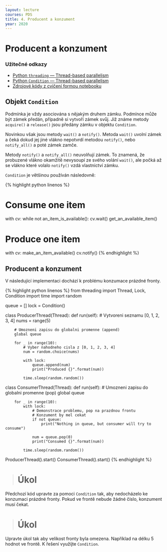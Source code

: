 ```yaml
---
layout: lecture
courses: PDS
title: 4. Producent a konzument
year: 2020
---
```



# Producent a konzument

### Užitečné odkazy
* [Python `threading` — Thread-based parallelism](https://docs.python.org/3/library/threading.html)
* [Python `Condition` — Thread-based parallelism](https://docs.python.org/3/library/threading.html#condition-objects)
* [Zdrojové kódy z cvičení formou notebooku](/assets/files/lecture04.ipynb)

## Objekt ```Condition```
Podmínka je vždy asociována s nějakým druhem zámku. Podmínce může být zámek předán, případně si vytvoří zámek svůj. Již známe metody ```acquire()``` a ```release()``` jsou předány zámku v objektu ```Condition```.

Novinkou však jsou metody ```wait()``` a ```notify()```. Metoda ```wait()``` uvolní zámek a čeká dokud jej jiné vlákno nepotvrdí metodou ```notify()```, nebo ```notify_all()``` a poté zámek zamče.

Metody ```notify()``` a ```notify_all()``` neuvolňují zámek. To znamená, že probuzené vlákno okamžitě nevysoupí ze svého volání ```wait()```, ale počká až se vlákno které volalo ```notify()``` vzdá vlastnictví zámku.

`Condition` je většinou používán následovně:

{% highlight python linenos %}
# Consume one item
with cv:
    while not an_item_is_available():
        cv.wait()
    get_an_available_item()

# Produce one item
with cv:
    make_an_item_available()
    cv.notify()
{% endhighlight %}

## Producent a konzument
V následující implementaci dochází k problému konzumace prázdné fronty.

{% highlight python linenos %}
from threading import Thread, Lock, Condition
import time
import random

queue = []
lock = Condition()

class ProducerThread(Thread):
    def run(self):
        # Vytvoreni seznamu [0, 1, 2, 3, 4]
        nums = range(5) 
        
        # Umozneni zapisu do globalni promenne (append)
        global queue
        
        for _ in range(10):
            # Vyber nahodneho cisla z [0, 1, 2, 3, 4]
            num = random.choice(nums) 
            
            with lock:
                queue.append(num)
                print("Produced {}".format(num))
            
            time.sleep(random.random())


class ConsumerThread(Thread):
    def run(self):
        # Umozneni zapisu do globalni promenne (pop)
        global queue
        
        for _ in range(10):
            with lock:
                # Demonstrace problemu, pop na prazdnou frontu
                # Konzument by mel cekat
                if not queue:
                    print("Nothing in queue, but consumer will try to consume")

                num = queue.pop(0)
                print("Consumed {}".format(num))
            
            time.sleep(random.random())


ProducerThread().start()
ConsumerThread().start()
{% endhighlight %}

> # Úkol
Předchozí kód upravte za pomoci `Condition` tak, aby nedocházelo ke konzumaci prázdné fronty. Pokud ve frontě nebude žádné číslo, konzument musí čekat.

> # Úkol
Upravte úkol tak aby velikost fronty byla omezena. Například na délku 5 hodnot ve frontě. K řešení využíjte `Condition`.
